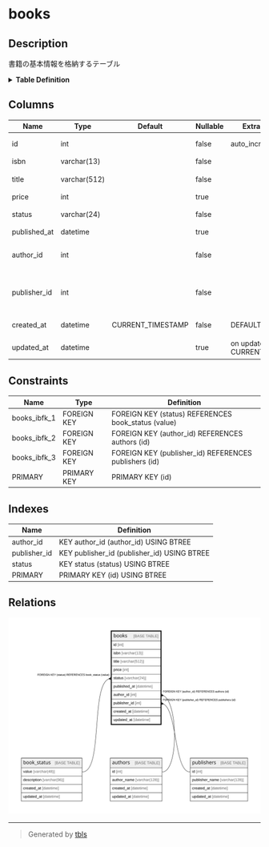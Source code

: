 # books

## Description

書籍の基本情報を格納するテーブル

<details>
<summary><strong>Table Definition</strong></summary>

```sql
CREATE TABLE `books` (
  `id` int NOT NULL AUTO_INCREMENT COMMENT '書籍ID（自動採番）',
  `isbn` varchar(13) COLLATE utf8mb4_unicode_ci NOT NULL COMMENT 'ISBNコード',
  `title` varchar(512) COLLATE utf8mb4_unicode_ci NOT NULL COMMENT '書籍タイトル',
  `price` int DEFAULT NULL COMMENT '価格',
  `status` varchar(24) COLLATE utf8mb4_unicode_ci NOT NULL COMMENT '書籍ステータス',
  `published_at` datetime DEFAULT NULL COMMENT '出版日',
  `author_id` int NOT NULL COMMENT '著者ID（authorsテーブル参照）',
  `publisher_id` int NOT NULL COMMENT '出版社ID（publishersテーブル参照）',
  `created_at` datetime NOT NULL DEFAULT CURRENT_TIMESTAMP COMMENT 'レコード作成時刻',
  `updated_at` datetime DEFAULT NULL ON UPDATE CURRENT_TIMESTAMP COMMENT 'レコード更新時刻',
  PRIMARY KEY (`id`),
  KEY `status` (`status`),
  KEY `author_id` (`author_id`),
  KEY `publisher_id` (`publisher_id`),
  CONSTRAINT `books_ibfk_1` FOREIGN KEY (`status`) REFERENCES `book_status` (`value`),
  CONSTRAINT `books_ibfk_2` FOREIGN KEY (`author_id`) REFERENCES `authors` (`id`),
  CONSTRAINT `books_ibfk_3` FOREIGN KEY (`publisher_id`) REFERENCES `publishers` (`id`)
) ENGINE=InnoDB AUTO_INCREMENT=[Redacted by tbls] DEFAULT CHARSET=utf8mb4 COLLATE=utf8mb4_unicode_ci COMMENT='書籍の基本情報を格納するテーブル'
```

</details>

## Columns

| Name | Type | Default | Nullable | Extra Definition | Children | Parents | Comment |
| ---- | ---- | ------- | -------- | ---------------- | -------- | ------- | ------- |
| id | int |  | false | auto_increment |  |  | 書籍ID（自動採番） |
| isbn | varchar(13) |  | false |  |  |  | ISBNコード |
| title | varchar(512) |  | false |  |  |  | 書籍タイトル |
| price | int |  | true |  |  |  | 価格 |
| status | varchar(24) |  | false |  |  | [book_status](book_status.md) | 書籍ステータス |
| published_at | datetime |  | true |  |  |  | 出版日 |
| author_id | int |  | false |  |  | [authors](authors.md) | 著者ID（authorsテーブル参照） |
| publisher_id | int |  | false |  |  | [publishers](publishers.md) | 出版社ID（publishersテーブル参照） |
| created_at | datetime | CURRENT_TIMESTAMP | false | DEFAULT_GENERATED |  |  | レコード作成時刻 |
| updated_at | datetime |  | true | on update CURRENT_TIMESTAMP |  |  | レコード更新時刻 |

## Constraints

| Name | Type | Definition |
| ---- | ---- | ---------- |
| books_ibfk_1 | FOREIGN KEY | FOREIGN KEY (status) REFERENCES book_status (value) |
| books_ibfk_2 | FOREIGN KEY | FOREIGN KEY (author_id) REFERENCES authors (id) |
| books_ibfk_3 | FOREIGN KEY | FOREIGN KEY (publisher_id) REFERENCES publishers (id) |
| PRIMARY | PRIMARY KEY | PRIMARY KEY (id) |

## Indexes

| Name | Definition |
| ---- | ---------- |
| author_id | KEY author_id (author_id) USING BTREE |
| publisher_id | KEY publisher_id (publisher_id) USING BTREE |
| status | KEY status (status) USING BTREE |
| PRIMARY | PRIMARY KEY (id) USING BTREE |

## Relations

![er](books.svg)

---

> Generated by [tbls](https://github.com/k1LoW/tbls)
